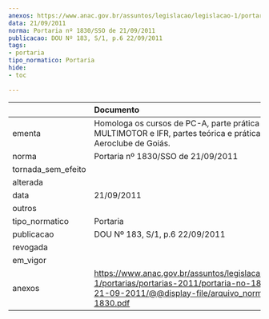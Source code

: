 ```yaml
---
anexos: https://www.anac.gov.br/assuntos/legislacao/legislacao-1/portarias/portarias-2011/portaria-no-1830-sso-de-21-09-2011/@@display-file/arquivo_norma/PA2011-1830.pdf
data: 21/09/2011
norma: Portaria nº 1830/SSO de 21/09/2011
publicacao: DOU Nº 183, S/1, p.6 22/09/2011
tags:
- portaria
tipo_normatico: Portaria
hide: 
- toc 
 
---
```


|                    | Documento                                                                                                                                                         |
|:-------------------|:------------------------------------------------------------------------------------------------------------------------------------------------------------------|
| ementa             | Homologa os cursos de PC-A, parte prática e MULTIMOTOR e IFR, partes teórica e prática do Aeroclube de Goiás.                                                     |
| norma              | Portaria nº 1830/SSO de 21/09/2011                                                                                                                                |
| tornada_sem_efeito |                                                                                                                                                                   |
| alterada           |                                                                                                                                                                   |
| data               | 21/09/2011                                                                                                                                                        |
| outros             |                                                                                                                                                                   |
| tipo_normatico     | Portaria                                                                                                                                                          |
| publicacao         | DOU Nº 183, S/1, p.6 22/09/2011                                                                                                                                   |
| revogada           |                                                                                                                                                                   |
| em_vigor           |                                                                                                                                                                   |
| anexos             | https://www.anac.gov.br/assuntos/legislacao/legislacao-1/portarias/portarias-2011/portaria-no-1830-sso-de-21-09-2011/@@display-file/arquivo_norma/PA2011-1830.pdf |